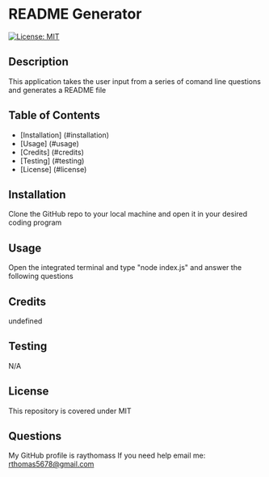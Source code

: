 # README Generator
  [![License: MIT](https://img.shields.io/badge/License-MIT-yellow.svg)](https://opensource.org/licenses/MIT)
  ## Description
  This application takes the user input from a series of comand line questions and generates a README file
  ## Table of Contents
  - [Installation] (#installation)
  - [Usage] (#usage)
  - [Credits] (#credits)
  - [Testing] (#testing)
  - [License] (#license)
  ## Installation
  Clone the GitHub repo to your local machine and open it in your desired coding program
  ## Usage
  Open the integrated terminal and type "node index.js" and answer the following questions
  ## Credits
  undefined
  ## Testing
  N/A
  ## License
  This repository is covered under MIT
  ## Questions
  My GitHub profile is raythomass
  If you need help email me: rthomas5678@gmail.com
